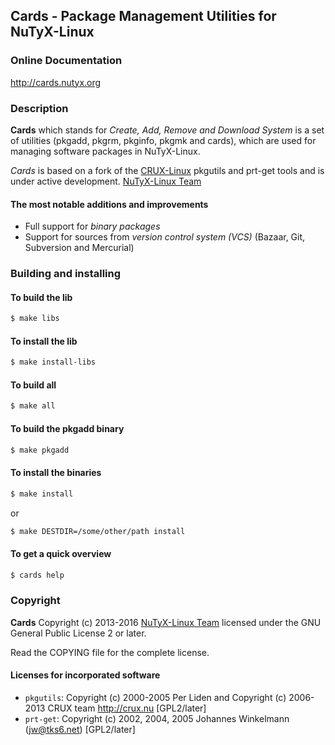 ## Cards - Package Management Utilities for NuTyX-Linux

### Online Documentation

http://cards.nutyx.org


### Description

**Cards** which stands for *Create, Add, Remove and Download System* is a set of utilities
(pkgadd, pkgrm, pkginfo, pkgmk and cards), which are used for managing software packages in NuTyX-Linux.

*Cards* is based on a fork of the [CRUX-Linux](http://crux.nu) pkgutils and prt-get tools and is under active
development. [NuTyX-Linux Team](http://nutyx.org)


#### The most notable additions and improvements

* Full support for *binary packages*
* Support for sources from *version control system (VCS)* (Bazaar, Git, Subversion and Mercurial)


### Building and installing


#### To build the lib

```bash
$ make libs
```

#### To install the lib

```bash
$ make install-libs
```

#### To build all

```bash
$ make all
```

#### To build the pkgadd binary

```bash
$ make pkgadd
```

#### To install the binaries

```bash
$ make install
```

or

```bash
$ make DESTDIR=/some/other/path install
```

#### To get a quick overview

```bash
$ cards help
```


### Copyright

**Cards** Copyright (c) 2013-2016 [NuTyX-Linux Team](http://nutyx.org) licensed under the GNU General Public License 2
or later.

Read the COPYING file for the complete license.


#### Licenses for incorporated software

* `pkgutils`: Copyright (c) 2000-2005 Per Liden and Copyright (c) 2006-2013 CRUX team <http://crux.nu> [GPL2/later]
* `prt-get`:  Copyright (c) 2002, 2004, 2005 Johannes Winkelmann (jw@tks6.net) [GPL2/later]
